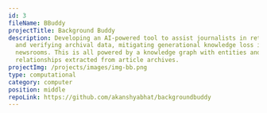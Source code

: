```yaml
---
id: 3
fileName: BBuddy
projectTitle: Background Buddy
description: Developing an AI-powered tool to assist journalists in retrieving
  and verifying archival data, mitigating generational knowledge loss in
  newsrooms. This is all powered by a knowledge graph with entities and
  relationships extracted from article archives.
projectImg: /projects/images/img-bb.png
type: computational
category: computer
position: middle
repoLink: https://github.com/akanshyabhat/backgroundbuddy
---
```

